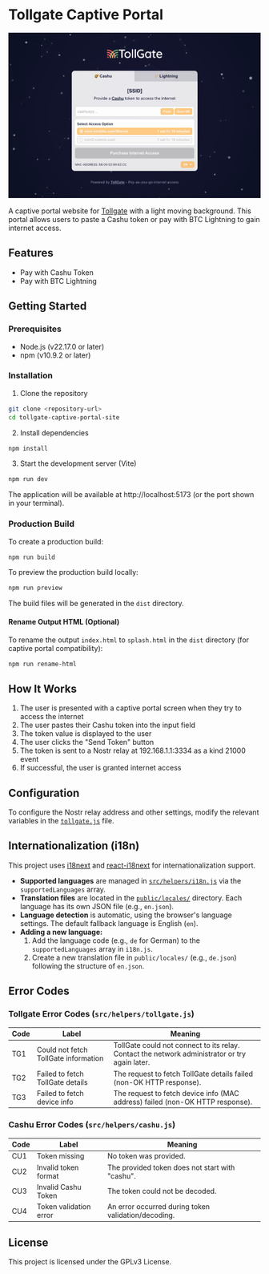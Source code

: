 # Tollgate Captive Portal

![](tollgate-captive-portal.png)

A captive portal website for [Tollgate](https://tollgate.me) with a light moving background. This portal allows users to paste a Cashu token or pay with BTC Lightning to gain internet access.

## Features

- Pay with Cashu Token
- Pay with BTC Lightning

## Getting Started

### Prerequisites

- Node.js (v22.17.0 or later)
- npm (v10.9.2 or later)

### Installation

1. Clone the repository
```bash
git clone <repository-url>
cd tollgate-captive-portal-site
```

2. Install dependencies
```bash
npm install
```

3. Start the development server (Vite)
```bash
npm run dev
```

The application will be available at http://localhost:5173 (or the port shown in your terminal).

### Production Build

To create a production build:

```bash
npm run build
```

To preview the production build locally:

```bash
npm run preview
```

The build files will be generated in the `dist` directory.

#### Rename Output HTML (Optional)

To rename the output `index.html` to `splash.html` in the `dist` directory (for captive portal compatibility):

```bash
npm run rename-html
```

## How It Works

1. The user is presented with a captive portal screen when they try to access the internet
2. The user pastes their Cashu token into the input field
3. The token value is displayed to the user
4. The user clicks the "Send Token" button
5. The token is sent to a Nostr relay at 192.168.1.1:3334 as a kind 21000 event
6. If successful, the user is granted internet access

## Configuration

To configure the Nostr relay address and other settings, modify the relevant variables in the [`tollgate.js`](./src/helpers/tollgate.js) file.

## Internationalization (i18n)

This project uses [i18next](https://www.i18next.com/) and [react-i18next](https://react.i18next.com/) for internationalization support.

- **Supported languages** are managed in [`src/helpers/i18n.js`](./src/helpers/i18n.js) via the `supportedLanguages` array.
- **Translation files** are located in the [`public/locales/`](./public/locales/) directory. Each language has its own JSON file (e.g., `en.json`).
- **Language detection** is automatic, using the browser's language settings. The default fallback language is English (`en`).
- **Adding a new language:**
  1. Add the language code (e.g., `de` for German) to the `supportedLanguages` array in `i18n.js`.
  2. Create a new translation file in `public/locales/` (e.g., `de.json`) following the structure of `en.json`.

## Error Codes

### Tollgate Error Codes (`src/helpers/tollgate.js`)

| Code  | Label                              | Meaning                                                                 |
|-------|------------------------------------|-------------------------------------------------------------------------|
| TG1   | Could not fetch TollGate information | TollGate could not connect to its relay. Contact the network administrator or try again later. |
| TG2   | Failed to fetch TollGate details   | The request to fetch TollGate details failed (non-OK HTTP response).    |
| TG3   | Failed to fetch device info        | The request to fetch device info (MAC address) failed (non-OK HTTP response). |

### Cashu Error Codes (`src/helpers/cashu.js`)

| Code  | Label                  | Meaning                                              |
|-------|------------------------|------------------------------------------------------|
| CU1   | Token missing          | No token was provided.                               |
| CU2   | Invalid token format   | The provided token does not start with "cashu".      |
| CU3   | Invalid Cashu Token    | The token could not be decoded.                      |
| CU4   | Token validation error | An error occurred during token validation/decoding.   |

## License

This project is licensed under the GPLv3 License.
